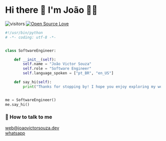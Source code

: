 # Hi there 👋 I'm João 👨‍💻  

![visitors](https://komarev.com/ghpvc/?username=joaosouz4dev&color=brightgreen)
[![Open Source Love](https://badges.frapsoft.com/os/v1/open-source.svg?v=102)](https://github.com/ellerbrock/open-source-badge/)

```python
#!/usr/bin/python
# -*- coding: utf-8 -*-


class SoftwareEngineer:

    def __init__(self):
        self.name = "João Victor Souza"
        self.role = "Software Engineer"
        self.language_spoken = ["pt_BR", "en_US"]

    def say_hi(self):
        print("Thanks for stopping by! I hope you enjoy exploring my work and maybe find something that sparks your interest.")


me = SoftwareEngineer()
me.say_hi()
```

### 📱 How to talk to me  
[web@joaovictorsouza.dev](mailto:web@joaovictorsouza.dev)  
[whatsapp](https://joaovictorsouza.dev/whatsapp)
